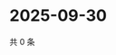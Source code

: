 # 2025-09-30

共 0 条

<!-- BEGIN ZHIHUQUESTIONS -->
<!-- 最后更新时间 Tue Sep 30 2025 23:10:16 GMT+0800 (China Standard Time) -->

<!-- END ZHIHUQUESTIONS -->
